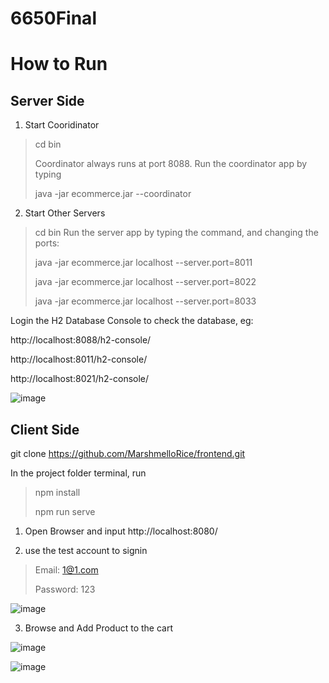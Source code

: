 # 6650Final

# How to Run

## Server Side

1. Start Cooridinator

> cd bin
> 
> Coordinator always runs at port 8088. Run the coordinator app by typing
> 
> java -jar ecommerce.jar --coordinator

2. Start Other Servers
> cd bin
> Run the server app by typing the command, and changing the ports:
> 
> java -jar ecommerce.jar localhost --server.port=8011
> 
> java -jar ecommerce.jar localhost --server.port=8022
> 
> java -jar ecommerce.jar localhost --server.port=8033


Login the H2 Database Console to check the database, eg:

http://localhost:8088/h2-console/

http://localhost:8011/h2-console/

http://localhost:8021/h2-console/

![image](https://user-images.githubusercontent.com/8579944/233249245-93c169bb-e16b-4d6c-9791-9e53c2ea4644.png)


## Client Side
git clone https://github.com/MarshmelloRice/frontend.git

In the project folder terminal, run
> npm install
> 
> npm run serve


1. Open Browser and input http://localhost:8080/



2. use the test account to signin

> Email: 1@1.com
> 
> Password: 123

![image](https://user-images.githubusercontent.com/8579944/234124670-fe2b55dd-b836-4d23-8b5b-66a18aa262ff.png)


3. Browse and Add Product to the cart

![image](https://user-images.githubusercontent.com/8579944/234124884-834f422e-6e48-4f8a-9a8a-cb141c26e5ab.png)

![image](https://user-images.githubusercontent.com/8579944/234124852-6861e155-5a71-417b-8c54-a6cc38da4633.png)


